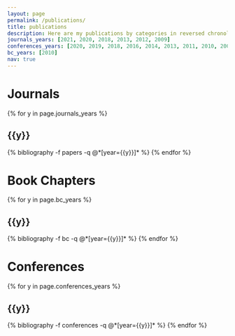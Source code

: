 ```yaml
---
layout: page
permalink: /publications/
title: publications
description: Here are my publications by categories in reversed chronological order.
journals_years: [2021, 2020, 2018, 2013, 2012, 2009]
conferences_years: [2020, 2019, 2018, 2016, 2014, 2013, 2011, 2010, 2009, 2008, 2005, 2004, 2002, 2000]
bc_years: [2010]
nav: true
---
```


<div class="publications">

<H1>Journals</H1>

{% for y in page.journals_years %}
  <h2 class="year">{{y}}</h2>
  {% bibliography -f papers -q @*[year={{y}}]* %}
{% endfor %}

<H1>Book Chapters</H1>

{% for y in page.bc_years %}
  <h2 class="year">{{y}}</h2>
  {% bibliography -f bc -q @*[year={{y}}]* %}
{% endfor %}

<H1>Conferences</H1>

{% for y in page.conferences_years %}
  <h2 class="year">{{y}}</h2>
  {% bibliography -f conferences -q @*[year={{y}}]* %}
{% endfor %}

</div>